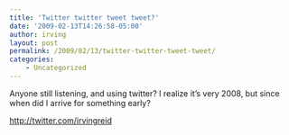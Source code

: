 ```yaml
---
title: 'Twitter twitter tweet tweet?'
date: '2009-02-13T14:26:58-05:00'
author: irving
layout: post
permalink: /2009/02/13/twitter-twitter-tweet-tweet/
categories:
    - Uncategorized
---
```


Anyone still listening, and using twitter? I realize it’s very 2008, but since when did I arrive for something early?

<http://twitter.com/irvingreid>
